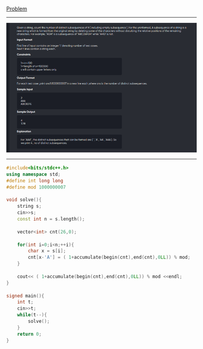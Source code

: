 [Problem](https://www.spoj.com/problems/DSUBSEQ/)

---

![alt image](img/1.png)

---

```cpp
#include<bits/stdc++.h>
using namespace std;
#define int long long
#define mod 1000000007

void solve(){
	string s;
	cin>>s;
	const int n = s.length();

	vector<int> cnt(26,0);

	for(int i=0;i<n;++i){
		char x = s[i];
		cnt[x-'A'] = ( 1+accumulate(begin(cnt),end(cnt),0LL)) % mod;
	}
	
	cout<< ( 1+accumulate(begin(cnt),end(cnt),0LL)) % mod <<endl;
}

signed main(){
	int t;
	cin>>t;
	while(t--){
		solve();
	}
	return 0;
}
```
